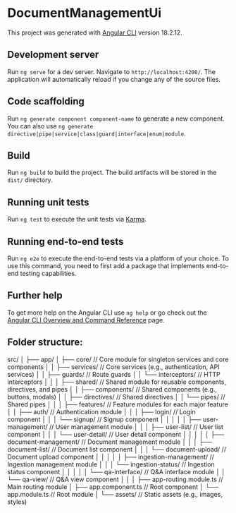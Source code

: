 # DocumentManagementUi

This project was generated with [Angular CLI](https://github.com/angular/angular-cli) version 18.2.12.

## Development server

Run `ng serve` for a dev server. Navigate to `http://localhost:4200/`. The application will automatically reload if you change any of the source files.

## Code scaffolding

Run `ng generate component component-name` to generate a new component. You can also use `ng generate directive|pipe|service|class|guard|interface|enum|module`.

## Build

Run `ng build` to build the project. The build artifacts will be stored in the `dist/` directory.

## Running unit tests

Run `ng test` to execute the unit tests via [Karma](https://karma-runner.github.io).

## Running end-to-end tests

Run `ng e2e` to execute the end-to-end tests via a platform of your choice. To use this command, you need to first add a package that implements end-to-end testing capabilities.

## Further help

To get more help on the Angular CLI use `ng help` or go check out the [Angular CLI Overview and Command Reference](https://angular.dev/tools/cli) page.

## Folder structure:

src/
│
├── app/
│   ├── core/                   // Core module for singleton services and core components
│   │   ├── services/           // Core services (e.g., authentication, API services)
│   │   ├── guards/             // Route guards
│   │   └── interceptors/       // HTTP interceptors
│   │
│   ├── shared/                 // Shared module for reusable components, directives, and pipes
│   │   ├── components/         // Shared components (e.g., buttons, modals)
│   │   ├── directives/         // Shared directives
│   │   └── pipes/              // Shared pipes
│   │
│   ├── features/               // Feature modules for each major feature
│   │   ├── auth/               // Authentication module
│   │   │   ├── login/          // Login component
│   │   │   └── signup/         // Signup component
│   │   │
│   │   ├── user-management/    // User management module
│   │   │   ├── user-list/      // User list component
│   │   │   └── user-detail/    // User detail component
│   │   │
│   │   ├── document-management/ // Document management module
│   │   │   ├── document-list/  // Document list component
│   │   │   └── document-upload/ // Document upload component
│   │   │
│   │   ├── ingestion-management/ // Ingestion management module
│   │   │   └── ingestion-status/ // Ingestion status component
│   │   │
│   │   └── qa-interface/       // Q&A interface module
│   │       └── qa-view/        // Q&A view component
│   │
│   ├── app-routing.module.ts   // Main routing module
│   ├── app.component.ts        // Root component
│   └── app.module.ts           // Root module
│
└── assets/                     // Static assets (e.g., images, styles)

